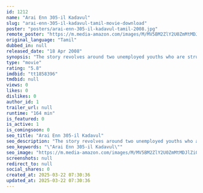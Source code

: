 ```yaml
---
id: 1212
name: "Arai Enn 305-il Kadavul"
slug: "arai-enn-305-il-kadavul-tamil-movie-download"
poster: "posters/arai-enn-305-il-kadavul-tamil-2008.jpg"
remote_poster: "https://m.media-amazon.com/images/M/MV5BM2ZlY2U0ZmMtMDJlZi00YTFmLThlOWItOWY5NGU1MjE3OTBlXkEyXkFqcGdeQXVyMjczODk3NjA@._V1_SX300.jpg"
original_language: "Tamil"
dubbed_in: null
released_date: "18 Apr 2008"
synopsis: "The story revolves around two unemployed youths who are struggling to make ends meet. At one situation they blame the God for all their sufferings. The God appears and decide to stay with them. Realizing the power of God resides i..."
type: "movie"
rating: "5.8"
imdbid: "tt1858396"
tmdbid: null
views: 0
likes: 0
dislikes: 0
author_id: 1
trailer_url: null
runtime: "164 min"
is_featured: 0
is_active: 1
is_comingsoon: 0
seo_title: "Arai Enn 305-il Kadavul"
seo_description: "The story revolves around two unemployed youths who are struggling to make ends meet. At one situation they blame the God for all their sufferings. The God appears and decide to stay with them. Realizing the power of God resides i..."
seo_keywords: "\"Arai Enn 305-il Kadavul\""
seo_image: "https://m.media-amazon.com/images/M/MV5BM2ZlY2U0ZmMtMDJlZi00YTFmLThlOWItOWY5NGU1MjE3OTBlXkEyXkFqcGdeQXVyMjczODk3NjA@._V1_SX300.jpg"
screenshots: null
redirect_to: null
social_shares: 0
created_at: 2025-03-22 07:30:36
updated_at: 2025-03-22 07:30:36
---
```


